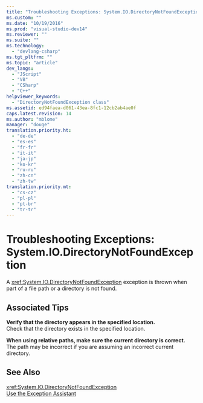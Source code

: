 ```yaml
---
title: "Troubleshooting Exceptions: System.IO.DirectoryNotFoundException | hehe"
ms.custom: ""
ms.date: "10/19/2016"
ms.prod: "visual-studio-dev14"
ms.reviewer: ""
ms.suite: ""
ms.technology: 
  - "devlang-csharp"
ms.tgt_pltfrm: ""
ms.topic: "article"
dev_langs: 
  - "JScript"
  - "VB"
  - "CSharp"
  - "C++"
helpviewer_keywords: 
  - "DirectoryNotFoundException class"
ms.assetid: ed94faea-d061-43ea-8fc1-12cb2ab4ae0f
caps.latest.revision: 14
ms.author: "mblome"
manager: "douge"
translation.priority.ht: 
  - "de-de"
  - "es-es"
  - "fr-fr"
  - "it-it"
  - "ja-jp"
  - "ko-kr"
  - "ru-ru"
  - "zh-cn"
  - "zh-tw"
translation.priority.mt: 
  - "cs-cz"
  - "pl-pl"
  - "pt-br"
  - "tr-tr"
---
```

# Troubleshooting Exceptions: System.IO.DirectoryNotFoundException
A <xref:System.IO.DirectoryNotFoundException> exception is thrown when part of a file path or a directory is not found.  
  
## Associated Tips  
 **Verify that the directory appears in the specified location.**  
 Check that the directory exists in the specified location.  
  
 **When using relative paths, make sure the current directory is correct.**  
 The path may be incorrect if you are assuming an incorrect current directory.  
  
## See Also  
 <xref:System.IO.DirectoryNotFoundException>   
 [Use the Exception Assistant](../Topic/How%20to:%20Use%20the%20Exception%20Assistant.md)